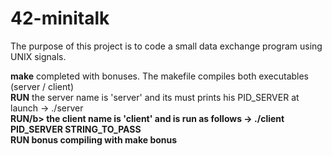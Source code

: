 # 42-minitalk
The purpose of this project is to code a small data exchange program using UNIX signals.

<b>make</b> completed with bonuses. The makefile compiles both executables (server / client)<br>
<b>RUN</b> the server name is 'server' and its must prints his PID_SERVER at launch -> ./server<br>
<b>RUN/b> the client name is 'client' and is run as follows -> ./client PID_SERVER STRING_TO_PASS<br>
<b>RUN</b> bonus compiling with make bonus
